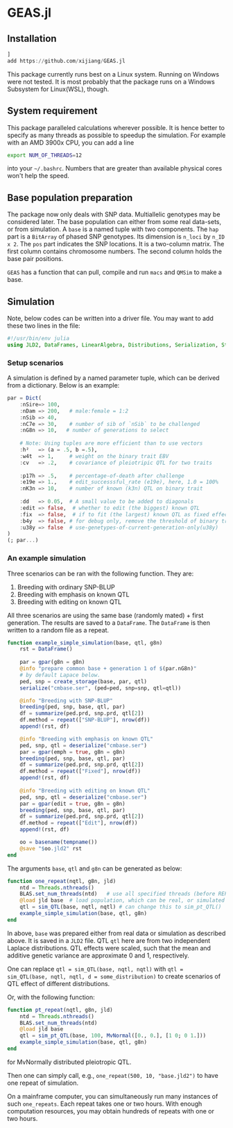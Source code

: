 # GEAS.jl

## Installation
```julia
]
add https://github.com/xijiang/GEAS.jl
```

This package currently runs best on a Linux system.
Running on Windows were not tested.
It is most probably that the package runs on a Windows Subsystem for Linux(WSL), though.

## System requirement
This package paralleled calculations wherever possible.
It is hence better to specify as many threads as possible to speedup the simulation.
For example with an AMD 3900x CPU, you can add a line

```bash
export NUM_OF_THREADS=12
```

into your `~/.bashrc`.
Numbers that are greater than available physical cores won't help the speed.

## Base population preparation
The package now only deals with SNP data.  Multiallelic genotypes may be considered later.
The base population can either from some real data-sets, or from simulation.
A `base` is a named tuple with two components.
The `hap` part is a `BitArray` of phased SNP genotypes.
Its dimension is `n_loci` by `n_ID x 2`.
The `pos` part indicates the SNP locations.
It is a two-column matrix.
The first column contains chromosome numbers.
The second column holds the base pair positions.

`GEAS` has a function that can pull, compile and run `macs` and `QMSim` to make a base.

## Simulation

Note, below codes can be written into a driver file.
You may want to add these two lines in the file:
```julia
#!/usr/bin/env julia
using JLD2, DataFrames, LinearAlgebra, Distributions, Serialization, StatsPlots
```

### Setup scenarios
A simulation is defined by a named parameter tuple, which can be derived from a dictionary.
Below is an example:
```julia
par = Dict(
    :nSire=> 100,
    :nDam => 200,   # male:female = 1:2
    :nSib => 40,
    :nC7e => 30,    # number of sib of `nSib` to be challenged
    :nG8n => 10,   # number of generations to select
    
    # Note: Using tuples are more efficient than to use vectors
    :h²   => (a = .5, b =.5),
    :w4t  => 1,     # weight on the binary trait EBV
    :cv   => .2,    # covariance of pleiotripic QTL for two traits
    
    :p17h => .5,    # percentage-of-death after challenge
    :e19e => 1.,    # edit_successsful_rate (e19e), here, 1.0 = 100%
    :nK3n => 10,    # number of known (k3n) QTL on binary trait
    
    :dd   => 0.05,  # A small value to be added to diagonals
    :edit => false,  # whether to edit (the biggest) known QTL
    :fix  => false,  # if to fit (the largest) known QTL as fixed effects
    :b4y  => false, # for debug only, remove the threshold of binary trait
    :u38y => false  # use-genetypes-of-current-generation-only(u38y)
)
(; par...)
```

### An example simulation
Three scenarios can be ran with the following function. 
They are:
1. Breeding with ordinary SNP-BLUP
2. Breeding with emphasis on known QTL
3. Breeding with editing on known QTL

All three scenarios are using the same base (randomly mated) + first generation.
The results are saved to a `DataFrame`.
The `DataFrame` is then written to a random file as a repeat.

```julia
function example_simple_simulation(base, qtl, g8n)
    rst = DataFrame()
    
    par = gpar(g8n = g8n)
    @info "prepare common base + generation 1 of $(par.nG8n)"
    # by default Lapace below.
    ped, snp = create_storage(base, par, qtl)
    serialize("cmbase.ser", (ped=ped, snp=snp, qtl=qtl))

    @info "Breeding with SNP-BLUP"
    breeding(ped, snp, base, qtl, par)
    df = summarize(ped.prd, snp.prd, qtl[2])
    df.method = repeat(["SNP-BLUP"], nrow(df))
    append!(rst, df)

    @info "Breeding with emphasis on known QTL"
    ped, snp, qtl = deserialize("cmbase.ser")
    par = gpar(emph = true, g8n = g8n)
    breeding(ped, snp, base, qtl, par)
    df = summarize(ped.prd, snp.prd, qtl[2])
    df.method = repeat(["Fixed"], nrow(df))
    append!(rst, df)
    
    @info "Breeding with editing on known QTL"
    ped, snp, qtl = deserialize("cmbase.ser")
    par = gpar(edit = true, g8n = g8n)
    breeding(ped, snp, base, qtl, par)
    df = summarize(ped.prd, snp.prd, qtl[2])
    df.method = repeat(["Edit"], nrow(df))
    append!(rst, df)

    oo = basename(tempname())
    @save "$oo.jld2" rst
end
```

The arguments `base`, `qtl` and `g8n` can be generated as below:
```julia
function one_repeat(nqtl, g8n, jld)
    ntd = Threads.nthreads()
    BLAS.set_num_threads(ntd)   # use all specified threads (before REPL)
    @load jld base  # load population, which can be real, or simulated
    qtl = sim_QTL(base, nqtl, nqtl) # can change this to sim_pt_QTL()
    example_simple_simulation(base, qtl, g8n)
end
```
In above, `base` was prepared either from real data or simulation as described above.
It is saved in a `JLD2` file.
QTL `qtl` here are from two independent Laplace distributions.
QTL effects were scaled, such that the mean and additive genetic variance are approximate 0 and 1,
respectively.

One can replace `qtl = sim_QTL(base, nqtl, nqtl)` with
`qtl = sim_QTL(base, nqtl, nqtl, d = some_distribution)` to create scenarios of 
QTL effect of different distributions.

Or, with the following function:
```julia
function pt_repeat(nqtl, g8n, jld)
    ntd = Threads.nthreads()
    BLAS.set_num_threads(ntd)
    @load jld base
    qtl = sim_pt_QTL(base, 100, MvNormal([0., 0.], [1 0; 0 1.]))
    example_simple_simulation(base, qtl, g8n)
end
```
for MvNormally distributed pleiotropic QTL.

Then one can simply call, e.g.,  `one_repeat(500, 10, "base.jld2")` to have one repeat of simulation.

On a mainframe computer, you can simultaneously run many instances of such `one_repeats`. 
Each repeat takes one or two hours.
With enough computation resources, you may obtain hundreds of repeats with one or two hours.
